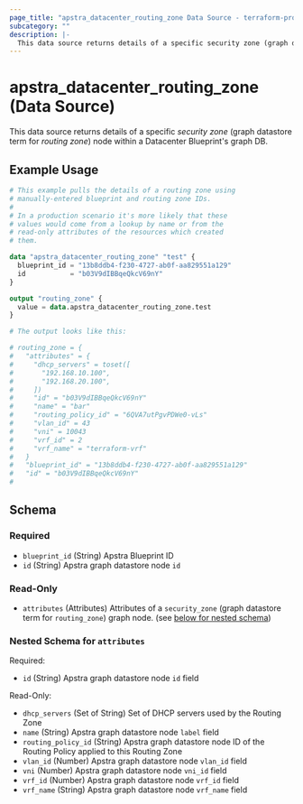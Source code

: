 ```yaml
---
page_title: "apstra_datacenter_routing_zone Data Source - terraform-provider-apstra"
subcategory: ""
description: |-
  This data source returns details of a specific security zone (graph datastore term for routing zone) node within a Datacenter Blueprint's graph DB.
---
```


# apstra_datacenter_routing_zone (Data Source)

This data source returns details of a specific *security zone* (graph datastore term for *routing zone*) node within a Datacenter Blueprint's graph DB.

## Example Usage

```terraform
# This example pulls the details of a routing zone using
# manually-entered blueprint and routing zone IDs.
#
# In a production scenario it's more likely that these
# values would come from a lookup by name or from the
# read-only attributes of the resources which created
# them.

data "apstra_datacenter_routing_zone" "test" {
  blueprint_id = "13b8ddb4-f230-4727-ab0f-aa829551a129"
  id           = "b03V9dIBBqeQkcV69nY"
}

output "routing_zone" {
  value = data.apstra_datacenter_routing_zone.test
}

# The output looks like this:

# routing_zone = {
#   "attributes" = {
#     "dhcp_servers" = toset([
#       "192.168.10.100",
#       "192.168.20.100",
#     ])
#     "id" = "b03V9dIBBqeQkcV69nY"
#     "name" = "bar"
#     "routing_policy_id" = "6QVA7utPgvPDWe0-vLs"
#     "vlan_id" = 43
#     "vni" = 10043
#     "vrf_id" = 2
#     "vrf_name" = "terraform-vrf"
#   }
#   "blueprint_id" = "13b8ddb4-f230-4727-ab0f-aa829551a129"
#   "id" = "b03V9dIBBqeQkcV69nY"
#
```

<!-- schema generated by tfplugindocs -->
## Schema

### Required

- `blueprint_id` (String) Apstra Blueprint ID
- `id` (String) Apstra graph datastore node `id`

### Read-Only

- `attributes` (Attributes) Attributes of a `security_zone` (graph datastore term for `routing_zone`) graph node. (see [below for nested schema](#nestedatt--attributes))

<a id="nestedatt--attributes"></a>
### Nested Schema for `attributes`

Required:

- `id` (String) Apstra graph datastore node `id` field

Read-Only:

- `dhcp_servers` (Set of String) Set of DHCP servers used by the Routing Zone
- `name` (String) Apstra graph datastore node `label` field
- `routing_policy_id` (String) Apstra graph datastore node ID of the Routing Policy applied to this Routing Zone
- `vlan_id` (Number) Apstra graph datastore node `vlan_id` field
- `vni` (Number) Apstra graph datastore node `vni_id` field
- `vrf_id` (Number) Apstra graph datastore node `vrf_id` field
- `vrf_name` (String) Apstra graph datastore node `vrf_name` field
